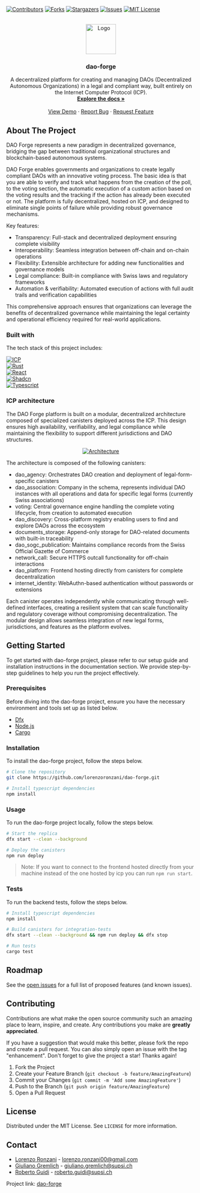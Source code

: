 <!-- PROJECT SHIELDS -->
[![Contributors][contributors-shield]][contributors-url]
[![Forks][forks-shield]][forks-url]
[![Stargazers][stars-shield]][stars-url]
[![Issues][issues-shield]][issues-url]
[![MIT License][license-shield]][license-url]

<!-- PROJECT LOGO -->
<br />
<div align="center">
  <a href="https://github.com/lorenzoronzani/dao-forge">
    <img src="docs/images/logo.png" alt="Logo" width="80" height="80">
  </a>

  <h3 align="center">dao-forge</h3>

  <p align="center">
    A decentralized platform for creating and managing DAOs (Decentralized Autonomous Organizations) in a legal and compliant way, built entirely on the Internet Computer Protocol (ICP).
    <br />
    <a href="https://github.com/lorenzoronzani/dao-forge/docs"><strong>Explore the docs »</strong></a>
    <br />
    <br />
    <a href="https://yqq6b-aqaaa-aaaaj-qnr2q-cai.icp0.io/">View Demo</a>
    ·
    <a href="https://github.com/lorenzoronzani/dao-forge/issues/new?labels=bug&template=bug-report---.md">Report Bug</a>
    ·
    <a href="https://github.com/lorenzoronzani/dao-forge/issues/new?labels=enhancement&template=feature-request---.md">Request Feature</a>
  </p>
</div>

<!-- ABOUT THE PROJECT -->
## About The Project

DAO Forge represents a new paradigm in decentralized governance, bridging the gap between traditional organizational structures and blockchain-based autonomous systems.

DAO Forge enables governments and organizations to create legally compliant DAOs with an innovative voting process. The basic idea is that you are able to verify and track what happens from the creation of the poll, to the voting section, the automatic execution of a custom action based on the voting results and the tracking if the action has already been executed or not. The platform is fully decentralized, hosted on ICP, and designed to eliminate single points of failure while providing robust governance mechanisms.

Key features:
- Transparency: Full-stack and decentralized deployment ensuring complete visibility
- Interoperability: Seamless integration between off-chain and on-chain operations
- Flexibility: Extensible architecture for adding new functionalities and governance models
- Legal compliance: Built-in compliance with Swiss laws and regulatory frameworks
- Automation & verifiability: Automated execution of actions with full audit trails and verification capabilities

This comprehensive approach ensures that organizations can leverage the benefits of decentralized governance while maintaining the legal certainty and operational efficiency required for real-world applications.

### Built with

The tech stack of this project includes:

[![ICP][ICP]][ICP-url] 
<br>
[![Rust][Rust]][Rust-url]
<br>
[![React][React]][React-url]
<br>
[![Shadcn][Shadcn]][Shadcn-url]
<br>
[![Typescript][Typescript]][Typescript-url]
<br>

### ICP architecture

The DAO Forge platform is built on a modular, decentralized architecture composed of specialized canisters deployed across the ICP. This design ensures high availability, verifiability, and legal compliance while maintaining the flexibility to support different jurisdictions and DAO structures.

<div align="center">
  <a href="https://github.com/IsinBlockchainTeam/flutter_isin_blockchain_wallet_manager">
    <img src="docs/images/architecture.png" alt="Architecture">
  </a>
</div>

The architecture is composed of the following canisters:
- dao_agency: Orchestrates DAO creation and deployment of legal-form-specific canisters
- dao_association: Company in the schema, represents individual DAO instances with all operations and data for specific legal forms (currently Swiss associations)
- voting: Central governance engine handling the complete voting lifecycle, from creation to automated execution
- dao_discovery: Cross-platform registry enabling users to find and explore DAOs across the ecosystem
- documents_storage: Append-only storage for DAO-related documents with built-in traceability
- dao_sogc_publication: Maintains compliance records from the Swiss Official Gazette of Commerce
- network_call: Secure HTTPS outcall functionality for off-chain interactions
- dao_platform: Frontend hosting directly from canisters for complete decentralization
- internet_identity: WebAuthn-based authentication without passwords or extensions

Each canister operates independently while communicating through well-defined interfaces, creating a resilient system that can scale functionality and regulatory coverage without compromising decentralization. The modular design allows seamless integration of new legal forms, jurisdictions, and features as the platform evolves.

<!-- GETTING STARTED -->

## Getting Started

To get started with dao-forge project, please refer to our setup guide and installation instructions in the documentation section. We provide step-by-step guidelines to help you run the project effectively.

### Prerequisites

Before diving into the dao-forge project, ensure you have the necessary environment and tools set up as listed below.

- [Dfx][dfx-install-url]
- [Node.js][nodejs-install-url]
- [Cargo][cargo-install-url]

### Installation

To install the dao-forge project, follow the steps below.

```bash
# Clone the repository
git clone https://github.com/lorenzoronzani/dao-forge.git

# Install typescript dependencies
npm install
```

### Usage

To run the dao-forge project locally, follow the steps below.

```bash
# Start the replica
dfx start --clean --background

# Deploy the canisters
npm run deploy
```

> Note: If you want to connect to the frontend hosted directly from your machine instead of the one hosted by icp you can run `npm run start`.

### Tests

To run the backend tests, follow the steps below.

```bash
# Install typescript dependencies
npm install

# Build canisters for integration-tests
dfx start --clean --background && npm run deploy && dfx stop

# Run tests
cargo test
```

<!-- ROADMAP -->

## Roadmap

See the [open issues](https://github.com/lorenzoronzani/dao-forge/issues) for a full
list of proposed features (and known issues).

<!-- CONTRIBUTING -->

## Contributing

Contributions are what make the open source community such an amazing place to learn, inspire, and create. Any contributions you make are **greatly appreciated**.

If you have a suggestion that would make this better, please fork the repo and create a pull request. You can also simply open an issue with the tag "enhancement".
Don't forget to give the project a star! Thanks again!

1. Fork the Project
2. Create your Feature Branch (`git checkout -b feature/AmazingFeature`)
3. Commit your Changes (`git commit -m 'Add some AmazingFeature'`)
4. Push to the Branch (`git push origin feature/AmazingFeature`)
5. Open a Pull Request

<!-- LICENSE -->

## License

Distributed under the MIT License. See `LICENSE` for more information.

<!-- CONTACT -->

## Contact

- [Lorenzo Ronzani](https://www.linkedin.com/in/lorenzo-ronzani-658311186/) - lorenzo.ronzani00@gmail.com
- [Giuliano Gremlich](https://www.linkedin.com/in/giuliano-gremlich-265018153/) - giuliano.gremlich@supsi.ch
- [Roberto Guidi](https://www.linkedin.com/in/rguidi/) - roberto.guidi@supsi.ch

Project link: [dao-forge](https://github.com/lorenzoronzani/dao-forge)

<!-- MARKDOWN LINKS & IMAGES -->
[contributors-shield]: https://img.shields.io/github/contributors/lorenzoronzani/dao-forge.svg?style=for-the-badge
[contributors-url]: https://github.com/lorenzoronzani/dao-forge/graphs/contributors

[forks-shield]: https://img.shields.io/github/forks/lorenzoronzani/dao-forge.svg?style=for-the-badge
[forks-url]: https://github.com/lorenzoronzani/dao-forge/network/members

[stars-shield]: https://img.shields.io/github/stars/lorenzoronzani/dao-forge.svg?style=for-the-badge
[stars-url]: https://github.com/lorenzoronzani/dao-forge/stargazers

[issues-shield]: https://img.shields.io/github/issues/lorenzoronzani/dao-forge.svg?style=for-the-badge
[issues-url]: https://github.com/lorenzoronzani/dao-forge/issues

[license-shield]: https://img.shields.io/github/license/lorenzoronzani/dao-forge.svg?style=for-the-badge
[license-url]: https://github.com/lorenzoronzani/dao-forge/blob/master/LICENSE.txt


[ICP]: https://img.shields.io/badge/-Internet%20Computer-3B00B9?style=flat&logo=internetcomputer&logoColor=white
[ICP-url]: https://internetcomputer.org/

[Rust]: https://img.shields.io/badge/-Rust-000000?style=flat&logo=rust&logoColor=white
[Rust-url]: https://rust-lang.org/

[React]: https://img.shields.io/badge/-React-61DAFB?style=flat&logo=react&logoColor=white
[React-url]: https://react.dev/

[Shadcn]: https://img.shields.io/badge/-shadcn/ui-000000?style=flat&logo=shadcnui&logoColor=white
[Shadcn-url]: https://ui.shadcn.com/

[Typescript]: https://img.shields.io/badge/-TypeScript-3178C6?style=flat&logo=typescript&logoColor=white
[Typescript-url]: https://www.typescriptlang.org/


[dfx-install-url]: https://internetcomputer.org/docs/building-apps/developer-tools/dev-tools-overview#dfx
[nodejs-install-url]: https://nodejs.org/en
[cargo-install-url]: https://doc.rust-lang.org/cargo/getting-started/installation.html

<!--
- Shields: https://gist.github.com/kimjisub/360ea6fc43b82baaf7193175fd12d2f7
>